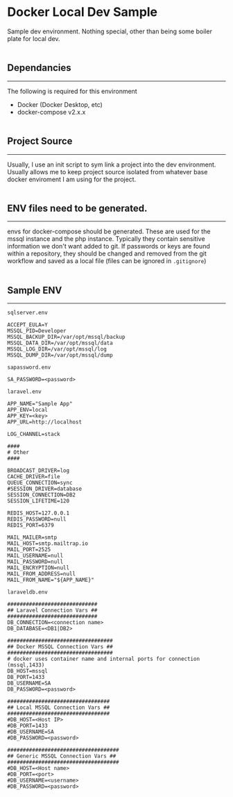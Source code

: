 # Docker Local Dev Sample

Sample dev environment. Nothing special, other than being some boiler plate for local dev.
<br/><br/>

## Dependancies

---
The following is required for this environment

- Docker (Docker Desktop, etc)
- docker-compose v2.x.x
<br/><br/>

## Project Source

---
Usually, I use an init script to sym link a project into the dev environment. Usually allows me to keep project source isolated from whatever base docker enviroment I am using for the project.
<br/><br/>

## ENV files need to be generated.

---
envs for docker-compose should be generated. These are used for the mssql instance and the php instance. Typically they contain sensitive information we don't want added to git. If passwords or keys are found within a repository, they should be changed and removed from the git workflow and saved as a local file (files can be ignored in `.gitignore`)
<br/><br/>

## Sample ENV

---
`sqlserver.env`
```
ACCEPT_EULA=Y
MSSQL_PID=Developer
MSSQL_BACKUP_DIR=/var/opt/mssql/backup
MSSQL_DATA_DIR=/var/opt/mssql/data
MSSQL_LOG_DIR=/var/opt/mssql/log
MSSQL_DUMP_DIR=/var/opt/mssql/dump
```

`sapassword.env`
```
SA_PASSWORD=<password>
```

`laravel.env`
```
APP_NAME="Sample App"
APP_ENV=local
APP_KEY=<key>
APP_URL=http://localhost

LOG_CHANNEL=stack

####
# Other
####

BROADCAST_DRIVER=log
CACHE_DRIVER=file
QUEUE_CONNECTION=sync
#SESSION_DRIVER=database
SESSION_CONNECTION=DB2
SESSION_LIFETIME=120

REDIS_HOST=127.0.0.1
REDIS_PASSWORD=null
REDIS_PORT=6379

MAIL_MAILER=smtp
MAIL_HOST=smtp.mailtrap.io
MAIL_PORT=2525
MAIL_USERNAME=null
MAIL_PASSWORD=null
MAIL_ENCRYPTION=null
MAIL_FROM_ADDRESS=null
MAIL_FROM_NAME="${APP_NAME}"
```

`laraveldb.env`
```
#############################
## Laravel Connection Vars ##
#############################
DB_CONNECTION=<connection name>
DB_DATABASE=<DB1|DB2>

##################################
## Docker MSSQL Connection Vars ##
##################################
# docker uses container name and internal ports for connection (mssql,1433)
DB_HOST=mssql
DB_PORT=1433
DB_USERNAME=SA
DB_PASSWORD=<password>

#################################
## Local MSSQL Connection Vars ##
#################################
#DB_HOST=<Host IP>
#DB_PORT=1433
#DB_USERNAME=SA
#DB_PASSWORD=<password>

####################################
## Generic MSSQL Connection Vars ##
####################################
#DB_HOST=<Host name>
#DB_PORT=<port>
#DB_USERNAME=<username>
#DB_PASSWORD=<password>
```